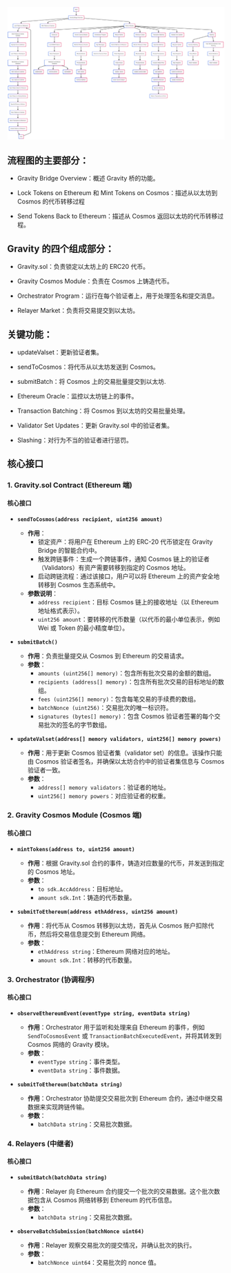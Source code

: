 ![流程图](./mermaid.png "Hetu Bridge Flowchart")
## 流程图的主要部分：
    
- Gravity Bridge Overview：概述 Gravity 桥的功能。

- Lock Tokens on Ethereum 和 Mint Tokens on Cosmos：描述从以太坊到 Cosmos 的代币转移过程

- Send Tokens Back to Ethereum：描述从 Cosmos 返回以太坊的代币转移过程。

## Gravity 的四个组成部分：

- Gravity.sol：负责锁定以太坊上的 ERC20 代币。

- Gravity Cosmos Module：负责在 Cosmos 上铸造代币。

- Orchestrator Program：运行在每个验证者上，用于处理签名和提交消息。

- Relayer Market：负责将交易提交到以太坊。

## 关键功能：

- updateValset：更新验证者集。

- sendToCosmos：将代币从以太坊发送到 Cosmos。

- submitBatch：将 Cosmos 上的交易批量提交到以太坊.

- Ethereum Oracle：监控以太坊链上的事件。

- Transaction Batching：将 Cosmos 到以太坊的交易批量处理。

- Validator Set Updates：更新 Gravity.sol 中的验证者集。

- Slashing：对行为不当的验证者进行惩罚。

## 核心接口

### 1. Gravity.sol Contract (Ethereum 端)

#### 核心接口

- **`sendToCosmos(address recipient, uint256 amount)`**
  - **作用**：
    - 锁定资产：将用户在 Ethereum 上的 ERC-20 代币锁定在 Gravity Bridge 的智能合约中。
    - 触发跨链事件：生成一个跨链事件，通知 Cosmos 链上的验证者（Validators）有资产需要转移到指定的 Cosmos 地址。
    - 启动跨链流程：通过该接口，用户可以将 Ethereum 上的资产安全地转移到 Cosmos 生态系统中。
  - **参数说明**：
    - `address recipient`：目标 Cosmos 链上的接收地址（以 Ethereum 地址格式表示）。
    - `uint256 amount`：要转移的代币数量（以代币的最小单位表示，例如 Wei 或 Token 的最小精度单位）。

- **`submitBatch()`**
  - **作用**：负责批量提交从 Cosmos 到 Ethereum 的交易请求。
  - **参数**：
    - `amounts (uint256[] memory)`：包含所有批次交易的金额的数组。
    - `recipients (address[] memory)`：包含所有批次交易的目标地址的数组。
    - `fees (uint256[] memory)`：包含每笔交易的手续费的数组。
    - `batchNonce (uint256)`：交易批次的唯一标识符。
    - `signatures (bytes[] memory)`：包含 Cosmos 验证者签署的每个交易批次的签名的字节数组。

- **`updateValset(address[] memory validators, uint256[] memory powers)`**
  - **作用**：用于更新 Cosmos 验证者集（validator set）的信息。该操作只能由 Cosmos 验证者签名，并确保以太坊合约中的验证者集信息与 Cosmos 验证者一致。
  - **参数**：
    - `address[] memory validators`：验证者的地址。
    - `uint256[] memory powers`：对应验证者的权重。

### 2. Gravity Cosmos Module (Cosmos 端)

#### 核心接口

- **`mintTokens(address to, uint256 amount)`**
  - **作用**：根据 Gravity.sol 合约的事件，铸造对应数量的代币，并发送到指定的 Cosmos 地址。
  - **参数**：
    - `to sdk.AccAddress`：目标地址。
    - `amount sdk.Int`：铸造的代币数量。

- **`submitToEthereum(address ethAddress, uint256 amount)`**
  - **作用**：将代币从 Cosmos 转移到以太坊，首先从 Cosmos 账户扣除代币，然后将交易信息提交到 Ethereum 网络。
  - **参数**：
    - `ethAddress string`：Ethereum 网络对应的地址。
    - `amount sdk.Int`：转移的代币数量。

### 3. Orchestrator (协调程序)

#### 核心接口

- **`observeEthereumEvent(eventType string, eventData string)`**
  - **作用**：Orchestrator 用于监听和处理来自 Ethereum 的事件，例如 `SendToCosmosEvent` 或 `TransactionBatchExecutedEvent`，并将其转发到 Cosmos 网络的 Gravity 模块。
  - **参数**：
    - `eventType string`：事件类型。
    - `eventData string`：事件数据。

- **`submitToEthereum(batchData string)`**
  - **作用**：Orchestrator 协助提交交易批次到 Ethereum 合约，通过中继交易数据来实现跨链传输。
  - **参数**：
    - `batchData string`：交易批次数据。

### 4. Relayers (中继者)

#### 核心接口

- **`submitBatch(batchData string)`**
  - **作用**：Relayer 向 Ethereum 合约提交一个批次的交易数据。这个批次数据包含从 Cosmos 网络转移到 Ethereum 的代币信息。
  - **参数**：
    - `batchData string`：交易批次数据。

- **`observeBatchSubmission(batchNonce uint64)`**
  - **作用**：Relayer 观察交易批次的提交情况，并确认批次的执行。
  - **参数**：
    - `batchNonce uint64`：交易批次的 nonce 值。